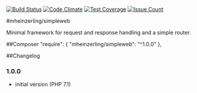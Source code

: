 [![Build Status](https://travis-ci.org/mheinzerling/php-simpleweb.svg?branch=master)](https://travis-ci.org/mheinzerling/php-simpleweb) [![Code Climate](https://codeclimate.com/github/mheinzerling/php-simpleweb/badges/gpa.svg)](https://codeclimate.com/github/mheinzerling/php-simpleweb) [![Test Coverage](https://codeclimate.com/github/mheinzerling/php-simpleweb/badges/coverage.svg)](https://codeclimate.com/github/mheinzerling/php-simpleweb/coverage) [![Issue Count](https://codeclimate.com/github/mheinzerling/php-simpleweb/badges/issue_count.svg)](https://codeclimate.com/github/mheinzerling/php-simpleweb) 

#mheinzerling/simpleweb

Minimal framework for request and response handling and a simple router. 

##Composer
    "require": {
        "mheinzerling/simpleweb": "^1.0.0"
    },

    
##Changelog

### 1.0.0
* initial version (PHP 7.1)